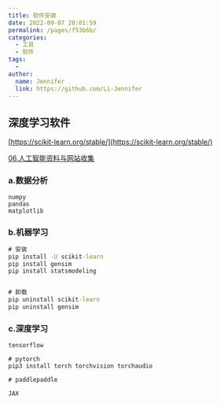 ```yaml
---
title: 软件安装
date: 2022-09-07 20:01:59
permalink: /pages/f53b6b/
categories:
  - 工具
  - 软件
tags:
  - 
author: 
  name: Jennifer
  link: https://github.com/Li-Jennifer
---
```

## 深度学习软件
 [https://scikit-learn.org/stable/](https://scikit-learn.org/stable/)
 
[06.人工智能资料与网站收集](../../700.工具/06.人工智能资料与网站收集.md)
### a.数据分析
```
numpy
pandas
matplotlib
```

### b.机器学习
```cmd
# 安装
pip install -U scikit-learn
pip install gensim
pip install statsmodeling


# 卸载
pip uninstall scikit-learn
pip uninstall gensim
```

### c.深度学习
```
tensorflow

# pytorch
pip3 install torch torchvision torchaudio

# paddlepaddle

JAX
```